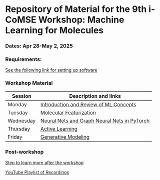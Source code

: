 # Repository of Material for the 9th i-CoMSE Workshop: Machine Learning for Molecules

### Dates: Apr 28-May 2, 2025

### Requirements:
[See the following link for setting up software](setup.md)

### Workshop Material

| Session             |   Description and links      |
|---------------------|---------------------|
| Monday    | [Introduction and Review of ML Concepts](Monday/README.md)           |              
| Tuesday   | [Molecular Featurization](Tuesday/README.md)        |                
| Wednesday | [Neural Nets and Graph Neural Nets in PyTorch](Wednesday/README.md)                    |        
| Thursday | [Active Learning](Thursday/README.md)                |               
| Friday    | [Generative Modeling](Friday/README.md)     	      	    |         

### Post-workshop
[Step to learn more after the workshop](nextsteps.md)

[YouTube Playlist of Recordings](https://www.youtube.com/playlist?list=PLbaI3ApTFTPFRqtD3HzXfov8cerLeh8zZ)

